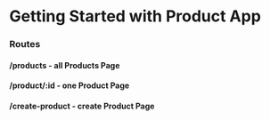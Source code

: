 # Getting Started with Product App

### Routes

#### /products - all Products Page
#### /product/:id - one Product Page
#### /create-product - create Product Page